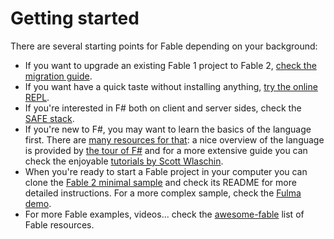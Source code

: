 # Getting started

There are several starting points for Fable depending on your background:

- If you want to upgrade an existing Fable 1 project to Fable 2, [check the migration guide](/blog/Migration-to-Fable2.html).
- If you want have a quick taste without installing anything, [try the online REPL](/repl).
- If you're interested in F# both on client and server sides, check the [SAFE stack](https://safe-stack.github.io/).
- If you're new to F#, you may want to learn the basics of the language first. There are [many resources for that](https://fsharp.org/): a nice overview of the language is provided by [the tour of F#](https://docs.microsoft.com/en-us/dotnet/fsharp/tour) and for a more extensive guide you can check the enjoyable [tutorials by Scott Wlaschin](https://fsharpforfunandprofit.com/).
- When you're ready to start a Fable project in your computer you can clone the [Fable 2 minimal sample](https://github.com/fable-compiler/fable2-samples/tree/master/minimal) and check its README for more detailed instructions. For a more complex sample, check the [Fulma demo](https://github.com/MangelMaxime/fulma-demo).
- For more Fable examples, videos... check the [awesome-fable](https://github.com/kunjee17/awesome-fable) list of Fable resources.